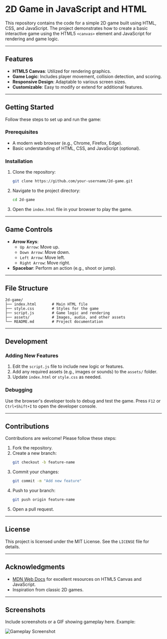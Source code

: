 # 2D Game in JavaScript and HTML

This repository contains the code for a simple 2D game built using HTML, CSS, and JavaScript. The project demonstrates how to create a basic interactive game using the HTML5 `<canvas>` element and JavaScript for rendering and game logic.

---

## Features

- **HTML5 Canvas**: Utilized for rendering graphics.
- **Game Logic**: Includes player movement, collision detection, and scoring.
- **Responsive Design**: Adaptable to various screen sizes.
- **Customizable**: Easy to modify or extend for additional features.

---

## Getting Started

Follow these steps to set up and run the game:

### Prerequisites

- A modern web browser (e.g., Chrome, Firefox, Edge).
- Basic understanding of HTML, CSS, and JavaScript (optional).

### Installation

1. Clone the repository:
   ```bash
   git clone https://github.com/your-username/2d-game.git
   ```

2. Navigate to the project directory:
   ```bash
   cd 2d-game
   ```

3. Open the `index.html` file in your browser to play the game.

---

## Game Controls

- **Arrow Keys**:
  - `Up Arrow`: Move up.
  - `Down Arrow`: Move down.
  - `Left Arrow`: Move left.
  - `Right Arrow`: Move right.
- **Spacebar**: Perform an action (e.g., shoot or jump).

---

## File Structure

```plaintext
2d-game/
├── index.html       # Main HTML file
├── style.css        # Styles for the game
├── script.js        # Game logic and rendering
├── assets/          # Images, audio, and other assets
└── README.md        # Project documentation
```

---

## Development

### Adding New Features

1. Edit the `script.js` file to include new logic or features.
2. Add any required assets (e.g., images or sounds) to the `assets/` folder.
3. Update `index.html` or `style.css` as needed.

### Debugging

Use the browser's developer tools to debug and test the game. Press `F12` or `Ctrl+Shift+I` to open the developer console.

---

## Contributions

Contributions are welcome! Please follow these steps:

1. Fork the repository.
2. Create a new branch:
   ```bash
   git checkout -b feature-name
   ```
3. Commit your changes:
   ```bash
   git commit -m "Add new feature"
   ```
4. Push to your branch:
   ```bash
   git push origin feature-name
   ```
5. Open a pull request.

---

## License

This project is licensed under the MIT License. See the `LICENSE` file for details.

---

## Acknowledgments

- [MDN Web Docs](https://developer.mozilla.org/en-US/) for excellent resources on HTML5 Canvas and JavaScript.
- Inspiration from classic 2D games.

---

## Screenshots

Include screenshots or a GIF showing gameplay here. Example:

![Gameplay Screenshot](assets/screenshot.png)

